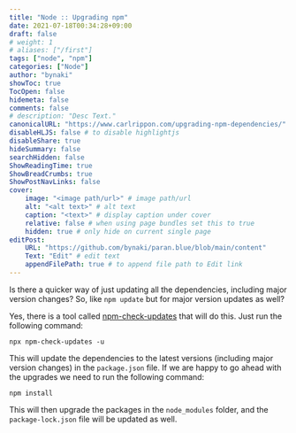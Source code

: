 ```yaml
---
title: "Node :: Upgrading npm"
date: 2021-07-18T00:34:28+09:00
draft: false
# weight: 1
# aliases: ["/first"]
tags: ["node", "npm"]
categories: ["Node"]
author: "bynaki"
showToc: true
TocOpen: false
hidemeta: false
comments: false
# description: "Desc Text."
canonicalURL: "https://www.carlrippon.com/upgrading-npm-dependencies/"
disableHLJS: false # to disable highlightjs
disableShare: true
hideSummary: false
searchHidden: false
ShowReadingTime: true
ShowBreadCrumbs: true
ShowPostNavLinks: false
cover:
    image: "<image path/url>" # image path/url
    alt: "<alt text>" # alt text
    caption: "<text>" # display caption under cover
    relative: false # when using page bundles set this to true
    hidden: true # only hide on current single page
editPost:
    URL: "https://github.com/bynaki/paran.blue/blob/main/content"
    Text: "Edit" # edit text
    appendFilePath: true # to append file path to Edit link
---
```




Is there a quicker way of just updating all the dependencies, including major version changes? So, like `npm update` but for major version updates as well?

Yes, there is a tool called [npm-check-updates](https://github.com/tjunnone/npm-check-updates) that will do this. Just run the following command:

```shell
npx npm-check-updates -u
```

This will update the dependencies to the latest versions (including major version changes) in the `package.json` file. If we are happy to go ahead with the upgrades we need to run the following command:

```shell
npm install
```

This will then upgrade the packages in the `node_modules` folder, and the `package-lock.json` file will be updated as well.
